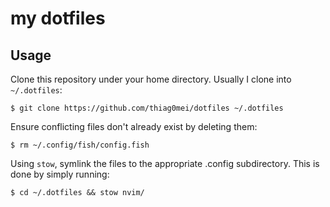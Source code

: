 # my dotfiles

## Usage

Clone this repository under your home directory. Usually I clone into `~/.dotfiles`:

`$ git clone https://github.com/thiag0mei/dotfiles ~/.dotfiles`

Ensure conflicting files don't already exist by deleting them:

`$ rm ~/.config/fish/config.fish`

Using `stow`, symlink the files to the appropriate .config subdirectory. This is done by simply running:

`$ cd ~/.dotfiles && stow nvim/`

